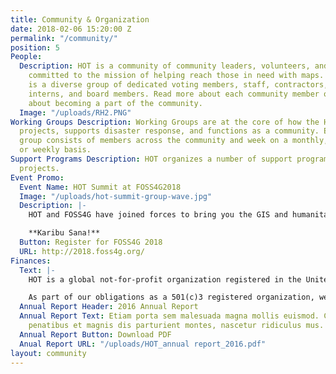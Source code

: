 ```yaml
---
title: Community & Organization
date: 2018-02-06 15:20:00 Z
permalink: "/community/"
position: 5
People:
  Description: HOT is a community of community leaders, volunteers, and professionals
    committed to the mission of helping reach those in need with maps. The community
    is a diverse group of dedicated voting members, staff, contractors, volunteers,
    interns, and board members. Read more about each community member or learn more
    about becoming a part of the community.
  Image: "/uploads/RH2.PNG"
Working Groups Description: Working Groups are at the core of how the HOT organizes
  projects, supports disaster response, and functions as a community. Each working
  group consists of members across the community and week on a monthly, bi-weekly,
  or weekly basis.
Support Programs Description: HOT organizes a number of support programs for mapping
  projects.
Event Promo:
  Event Name: HOT Summit at FOSS4G2018
  Image: "/uploads/hot-summit-group-wave.jpg"
  Description: |-
    HOT and FOSS4G have joined forces to bring you the GIS and humanitarian mapping event of the year in Dar es Salaam, Tanzania. HOT will sponsor and lead summit, code sprints, field visits with the Ramani Huria mapping project, an optional two workshop days (available as an add-on to your registration) and much more!

    **Karibu Sana!**
  Button: Register for FOSS4G 2018
  URL: http://2018.foss4g.org/
Finances:
  Text: |-
    HOT is a global not-for-profit organization registered in the United States of America.

    As part of our obligations as a 501(c)3 registered organization, we make our financial filings (known as "Form 990: Return of Organization Exempt From Income Tax") available for public inspection. HOT's 2012 - 2016 returns are posted below. Any further questions can be directed to the Board of Directors, specifically the Treasurer.
  Annual Report Header: 2016 Annual Report
  Annual Report Text: Etiam porta sem malesuada magna mollis euismod. Cum sociis natoque
    penatibus et magnis dis parturient montes, nascetur ridiculus mus.
  Annual Report Button: Download PDF
  Anual Report URL: "/uploads/HOT_annual report_2016.pdf"
layout: community
---
```


